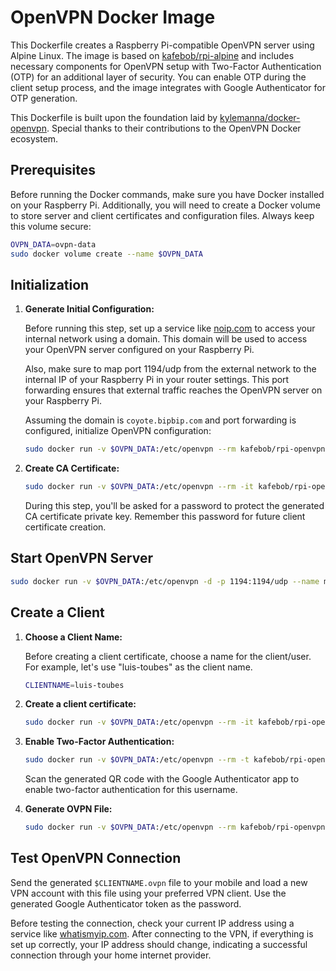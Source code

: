 # OpenVPN Docker Image

This Dockerfile creates a Raspberry Pi-compatible OpenVPN server using Alpine Linux. The image is based on [kafebob/rpi-alpine](https://hub.docker.com/r/kafebob/rpi-alpine) and includes necessary components for OpenVPN setup with Two-Factor Authentication (OTP) for an additional layer of security. You can enable OTP during the client setup process, and the image integrates with Google Authenticator for OTP generation.

This Dockerfile is built upon the foundation laid by [kylemanna/docker-openvpn](https://github.com/kylemanna/docker-openvpn). Special thanks to their contributions to the OpenVPN Docker ecosystem.

## Prerequisites

Before running the Docker commands, make sure you have Docker installed on your Raspberry Pi. Additionally, you will need to create a Docker volume to store server and client certificates and configuration files. Always keep this volume secure:

```bash
OVPN_DATA=ovpn-data
sudo docker volume create --name $OVPN_DATA
```

## Initialization

1. **Generate Initial Configuration:**

    Before running this step, set up a service like [noip.com](https://www.noip.com/) to access your internal network using a domain. This domain will be used to access your OpenVPN server configured on your Raspberry Pi.

    Also, make sure to map port 1194/udp from the external network to the internal IP of your Raspberry Pi in your router settings. This port forwarding ensures that external traffic reaches the OpenVPN server on your Raspberry Pi.

    Assuming the domain is `coyote.bipbip.com` and port forwarding is configured, initialize OpenVPN configuration:


   ```bash
   sudo docker run -v $OVPN_DATA:/etc/openvpn --rm kafebob/rpi-openvpn ovpn_genconfig -u udp://coyote.bipbip.com -2 -C AES-256-GCM
   ```

2. **Create CA Certificate:**

   ```bash
   sudo docker run -v $OVPN_DATA:/etc/openvpn --rm -it kafebob/rpi-openvpn ovpn_initpki
   ```

   During this step, you'll be asked for a password to protect the generated CA certificate private key. Remember this password for future client certificate creation.

## Start OpenVPN Server

```bash
sudo docker run -v $OVPN_DATA:/etc/openvpn -d -p 1194:1194/udp --name my-ovpn-server --cap-add=NET_ADMIN kafebob/rpi-openvpn
```

## Create a Client

1. **Choose a Client Name:**

   Before creating a client certificate, choose a name for the client/user. For example, let's use "luis-toubes" as the client name.

   ```bash
   CLIENTNAME=luis-toubes
   ```


2. **Create a client certificate:**

   ```bash
   sudo docker run -v $OVPN_DATA:/etc/openvpn --rm -it kafebob/rpi-openvpn easyrsa build-client-full $CLIENTNAME nopass
   ```

3. **Enable Two-Factor Authentication:**

   ```bash
   sudo docker run -v $OVPN_DATA:/etc/openvpn --rm -t kafebob/rpi-openvpn ovpn_otp_user $CLIENTNAME
   ```

   Scan the generated QR code with the Google Authenticator app to enable two-factor authentication for this username.

4. **Generate OVPN File:**

   ```bash
   sudo docker run -v $OVPN_DATA:/etc/openvpn --rm kafebob/rpi-openvpn ovpn_getclient $CLIENTNAME > $CLIENTNAME.ovpn
   ```

## Test OpenVPN Connection

Send the generated `$CLIENTNAME.ovpn` file to your mobile and load a new VPN account with this file using your preferred VPN client. Use the generated Google Authenticator token as the password.

Before testing the connection, check your current IP address using a service like [whatismyip.com](https://www.whatismyip.com/my-ip-information/). After connecting to the VPN, if everything is set up correctly, your IP address should change, indicating a successful connection through your home internet provider.